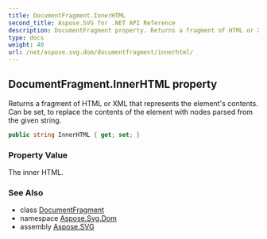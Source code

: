 ```yaml
---
title: DocumentFragment.InnerHTML
second_title: Aspose.SVG for .NET API Reference
description: DocumentFragment property. Returns a fragment of HTML or XML that represents the elements contents. Can be set to replace the contents of the element with nodes parsed from the given string
type: docs
weight: 40
url: /net/aspose.svg.dom/documentfragment/innerhtml/
---
```

## DocumentFragment.InnerHTML property

Returns a fragment of HTML or XML that represents the element's contents. Can be set, to replace the contents of the element with nodes parsed from the given string.

```csharp
public string InnerHTML { get; set; }
```

### Property Value

The inner HTML.

### See Also

* class [DocumentFragment](../)
* namespace [Aspose.Svg.Dom](../../documentfragment/)
* assembly [Aspose.SVG](../../../)
